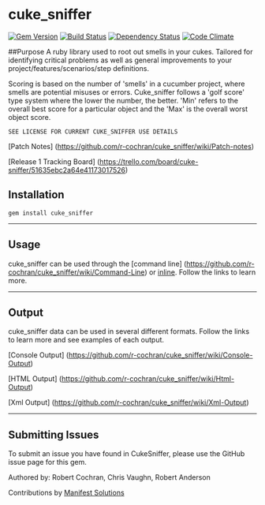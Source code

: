 cuke_sniffer 
============
[![Gem Version](https://badge.fury.io/rb/cuke_sniffer.png)](http://badge.fury.io/rb/cuke_sniffer)
[![Build Status](https://travis-ci.org/r-cochran/cuke_sniffer.png?branch=master)](https://travis-ci.org/r-cochran/cuke_sniffer)
[![Dependency Status](https://gemnasium.com/r-cochran/cuke_sniffer.png)](https://gemnasium.com/r-cochran/cuke_sniffer)
[![Code Climate](https://codeclimate.com/github/r-cochran/cuke_sniffer.png)](https://codeclimate.com/github/r-cochran/cuke_sniffer)

##Purpose
A ruby library used to root out smells in your cukes. Tailored for identifying 		 critical problems as well as general improvements to your project/features/scenarios/step definitions.

Scoring is based on the number of 'smells' in a cucumber project, where smells
are potential misuses or errors. Cuke_sniffer follows a 'golf score' type system
where the lower the number, the better. 'Min' refers to the overall best score
for a particular object and the 'Max' is the overall worst object score.


`SEE LICENSE FOR CURRENT CUKE_SNIFFER USE DETAILS`

[Patch Notes] (https://github.com/r-cochran/cuke_sniffer/wiki/Patch-notes)

[Release 1 Tracking Board] (https://trello.com/board/cuke-sniffer/51635ebc2a64e41173017526)

Installation
-----------

    gem install cuke_sniffer

----
Usage
---
cuke_sniffer can be used through the [command line] (https://github.com/r-cochran/cuke_sniffer/wiki/Command-Line) or [inline](https://github.com/r-cochran/cuke_sniffer/wiki/Ruby-inline). Follow the links to learn more.

---    
Output
----
cuke_sniffer data can be used in several different formats. Follow the links to learn more and see examples of each output.

[Console Output] (https://github.com/r-cochran/cuke_sniffer/wiki/Console-Output)

[HTML Output] (https://github.com/r-cochran/cuke_sniffer/wiki/Html-Output)

[Xml Output] (https://github.com/r-cochran/cuke_sniffer/wiki/Xml-Output)

---
Submitting Issues
-----
To submit an issue you have found in CukeSniffer, please use the GitHub issue page for this gem.

Authored by: Robert Cochran, Chris Vaughn, Robert Anderson

Contributions by [Manifest Solutions](http://manifestcorp.com/Home.aspx)